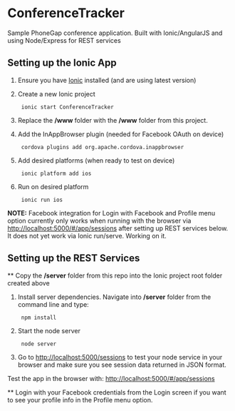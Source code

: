 ConferenceTracker
=================

Sample PhoneGap conference application. Built with Ionic/AngularJS and using Node/Express for REST services


Setting up the Ionic App
-------------------------
1. Ensure you have [Ionic](http://ionicframework.com/getting-started/) installed (and are using latest version)

2. Create a new Ionic project

        ionic start ConferenceTracker
        
3. Replace the **/www** folder with the **/www** folder from this project. 

4. Add the InAppBrowser plugin (needed for Facebook OAuth on device)

        cordova plugins add org.apache.cordova.inappbrowser

5. Add desired platforms (when ready to test on device)
        
        ionic platform add ios

6. Run on desired platform

        ionic run ios

**NOTE:** Facebook integration for Login with Facebook and Profile menu option currently only works when running with the browser via [http://localhost:5000/#/app/sessions](http://localhost:5000/#/app/sessions) after setting up REST services below. It does not yet work via Ionic run/serve. Working on it. 


Setting up the REST Services 
----------------------------
** Copy the **/server** folder from this repo into the Ionic project root folder created above

1. Install server dependencies. Navigate into **/server** folder from the command line and type:

        npm install 

2. Start the node server
      
        node server
        
3. Go to [http://localhost:5000/sessions](http://localhost:5000/sessions) to test your node service in your browser and make sure you see session data returned in JSON format.


Test the app in the browser with: [http://localhost:5000/#/app/sessions](http://localhost:5000/#/app/sessions)

** Login with your Facebook credentials from the Login screen if you want to see your profile info in the Profile menu option. 
